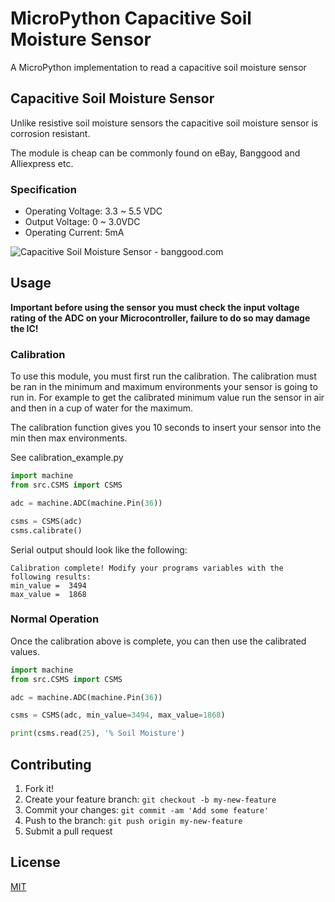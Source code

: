 # MicroPython Capacitive Soil Moisture Sensor

A MicroPython implementation to read a capacitive soil moisture sensor

## Capacitive Soil Moisture Sensor

Unlike resistive soil moisture sensors the capacitive soil moisture sensor is corrosion resistant.

The module is cheap can be commonly found on eBay, Banggood and Alliexpress etc.

### Specification

- Operating Voltage: 3.3 ~ 5.5 VDC
- Output Voltage: 0 ~ 3.0VDC
- Operating Current: 5mA

![Capacitive Soil Moisture Sensor - banggood.com](https://img.staticbg.com/thumb/large/oaupload/banggood/images/DC/36/8f82ca99-5261-41bf-bf73-17038f0eaef0.JPG)

## Usage

**Important before using the sensor you must check the input voltage rating of the ADC on your Microcontroller, failure to do so may damage the IC!**

### Calibration

To use this module, you must first run the calibration. The calibration must be ran in the minimum and maximum environments your sensor is going to run in. For example to get the calibrated minimum value run the sensor in air and then in a cup of water for the maximum.

The calibration function gives you 10 seconds to insert your sensor into the min then max environments.

See calibration_example.py

```python
import machine
from src.CSMS import CSMS

adc = machine.ADC(machine.Pin(36))

csms = CSMS(adc)
csms.calibrate()
```

Serial output should look like the following:

```
Calibration complete! Modify your programs variables with the following results:
min_value =  3494
max_value =  1868
```

### Normal Operation

Once the calibration above is complete, you can then use the calibrated values.

```python
import machine
from src.CSMS import CSMS

adc = machine.ADC(machine.Pin(36))

csms = CSMS(adc, min_value=3494, max_value=1868)

print(csms.read(25), '% Soil Moisture')
```

## Contributing

1. Fork it!
2. Create your feature branch: `git checkout -b my-new-feature`
3. Commit your changes: `git commit -am 'Add some feature'`
4. Push to the branch: `git push origin my-new-feature`
5. Submit a pull request

## License

[MIT](LICENSE.md)
